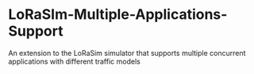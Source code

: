 # LoRaSIm-Multiple-Applications-Support
An extension to the LoRaSim simulator that supports multiple concurrent applications with different traffic models 
